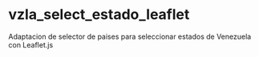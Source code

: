 # vzla_select_estado_leaflet
Adaptacion de selector de paises para seleccionar estados de Venezuela con Leaflet.js

